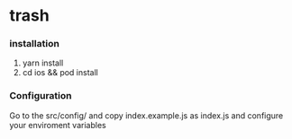 # trash

### installation

1. yarn install
2. cd ios && pod install

### Configuration

Go to the src/config/ and copy index.example.js as index.js and configure your enviroment variables

